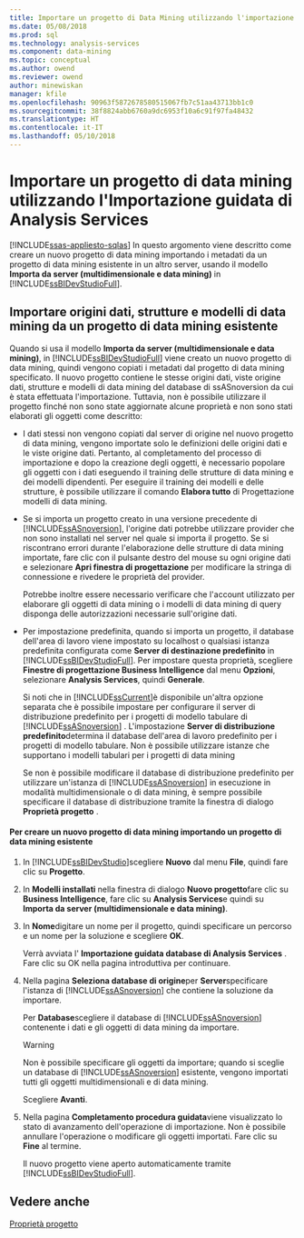 ```yaml
---
title: Importare un progetto di Data Mining utilizzando l'importazione guidata di Analysis Services | Documenti Microsoft
ms.date: 05/08/2018
ms.prod: sql
ms.technology: analysis-services
ms.component: data-mining
ms.topic: conceptual
ms.author: owend
ms.reviewer: owend
author: minewiskan
manager: kfile
ms.openlocfilehash: 90963f5872678580515067fb7c51aa43713bb1c0
ms.sourcegitcommit: 38f8824abb6760a9dc6953f10a6c91f97fa48432
ms.translationtype: HT
ms.contentlocale: it-IT
ms.lasthandoff: 05/10/2018
---
```

# <a name="import-a-data-mining-project-using-the-analysis-services-import-wizard"></a>Importare un progetto di data mining utilizzando l'Importazione guidata di Analysis Services
[!INCLUDE[ssas-appliesto-sqlas](../../includes/ssas-appliesto-sqlas.md)]
  In questo argomento viene descritto come creare un nuovo progetto di data mining importando i metadati da un progetto di data mining esistente in un altro server, usando il modello **Importa da server (multidimensionale e data mining)** in [!INCLUDE[ssBIDevStudioFull](../../includes/ssbidevstudiofull-md.md)].  
  
## <a name="import-data-sources-mining-structures-and-mining-models-from-an-existing-data-mining-project"></a>Importare origini dati, strutture e modelli di data mining da un progetto di data mining esistente  
 Quando si usa il modello **Importa da server (multidimensionale e data mining)**, in [!INCLUDE[ssBIDevStudioFull](../../includes/ssbidevstudiofull-md.md)] viene creato un nuovo progetto di data mining, quindi vengono copiati i metadati dal progetto di data mining specificato. Il nuovo progetto contiene le stesse origini dati, viste origine dati, strutture e modelli di data mining del database di ssASnoversion da cui è stata effettuata l'importazione. Tuttavia, non è possibile utilizzare il progetto finché non sono state aggiornate alcune proprietà e non sono stati elaborati gli oggetti come descritto:  
  
-   I dati stessi non vengono copiati dal server di origine nel nuovo progetto di data mining, vengono importate solo le definizioni delle origini dati e le viste origine dati. Pertanto, al completamento del processo di importazione e dopo la creazione degli oggetti, è necessario popolare gli oggetti con i dati eseguendo il training delle strutture di data mining e dei modelli dipendenti. Per eseguire il training dei modelli e delle strutture, è possibile utilizzare il comando **Elabora tutto** di Progettazione modelli di data mining.  
  
-   Se si importa un progetto creato in una versione precedente di [!INCLUDE[ssASnoversion](../../includes/ssasnoversion-md.md)], l'origine dati potrebbe utilizzare provider che non sono installati nel server nel quale si importa il progetto. Se si riscontrano errori durante l'elaborazione delle strutture di data mining importate, fare clic con il pulsante destro del mouse su ogni origine dati e selezionare **Apri finestra di progettazione** per modificare la stringa di connessione e rivedere le proprietà del provider.  
  
     Potrebbe inoltre essere necessario verificare che l'account utilizzato per elaborare gli oggetti di data mining o i modelli di data mining di query disponga delle autorizzazioni necessarie sull'origine dati.  
  
-   Per impostazione predefinita, quando si importa un progetto, il database dell'area di lavoro viene impostato su localhost o qualsiasi istanza predefinita configurata come **Server di destinazione predefinito** in [!INCLUDE[ssBIDevStudioFull](../../includes/ssbidevstudiofull-md.md)]. Per impostare questa proprietà, scegliere **Finestre di progettazione Business Intelligence** dal menu **Opzioni**, selezionare **Analysis Services**, quindi **Generale**.  
  
     Si noti che in [!INCLUDE[ssCurrent](../../includes/sscurrent-md.md)]è disponibile un'altra opzione separata che è possibile impostare per configurare il server di distribuzione predefinito per i progetti di modello tabulare di [!INCLUDE[ssASnoversion](../../includes/ssasnoversion-md.md)] . L'impostazione **Server di distribuzione predefinito**determina il database dell'area di lavoro predefinito per i progetti di modello tabulare. Non è possibile utilizzare istanze che supportano i modelli tabulari per i progetti di data mining  
  
     Se non è possibile modificare il database di distribuzione predefinito per utilizzare un'istanza di [!INCLUDE[ssASnoversion](../../includes/ssasnoversion-md.md)] in esecuzione in modalità multidimensionale o di data mining, è sempre possibile specificare il database di distribuzione tramite la finestra di dialogo **Proprietà progetto** .  
  
#### <a name="to-create-a-new-data-mining-project-by-importing-an-existing-data-mining-project"></a>Per creare un nuovo progetto di data mining importando un progetto di data mining esistente  
  
1.  In [!INCLUDE[ssBIDevStudio](../../includes/ssbidevstudio-md.md)]scegliere **Nuovo** dal menu **File**, quindi fare clic su **Progetto**.  
  
2.  In **Modelli installati** nella finestra di dialogo **Nuovo progetto**fare clic su **Business Intelligence**, fare clic su **Analysis Services**e quindi su **Importa da server (multidimensionale e data mining)**.  
  
3.  In **Nome**digitare un nome per il progetto, quindi specificare un percorso e un nome per la soluzione e scegliere **OK**.  
  
     Verrà avviata l' **Importazione guidata database di Analysis Services** . Fare clic su OK nella pagina introduttiva per continuare.  
  
4.  Nella pagina **Seleziona database di origine**per **Server**specificare l'istanza di [!INCLUDE[ssASnoversion](../../includes/ssasnoversion-md.md)] che contiene la soluzione da importare.  
  
     Per **Database**scegliere il database di [!INCLUDE[ssASnoversion](../../includes/ssasnoversion-md.md)] contenente i dati e gli oggetti di data mining da importare.  
  
    > [!WARNING]  
    >  Non è possibile specificare gli oggetti da importare; quando si sceglie un database di [!INCLUDE[ssASnoversion](../../includes/ssasnoversion-md.md)] esistente, vengono importati tutti gli oggetti multidimensionali e di data mining.  
  
     Scegliere **Avanti**.  
  
5.  Nella pagina **Completamento procedura guidata**viene visualizzato lo stato di avanzamento dell'operazione di importazione. Non è possibile annullare l'operazione o modificare gli oggetti importati. Fare clic su **Fine** al termine.  
  
     Il nuovo progetto viene aperto automaticamente tramite [!INCLUDE[ssBIDevStudioFull](../../includes/ssbidevstudiofull-md.md)].  
  
## <a name="see-also"></a>Vedere anche  
 [Proprietà progetto](../../analysis-services/tabular-models/project-properties-ssas-tabular.md)  
  
  
